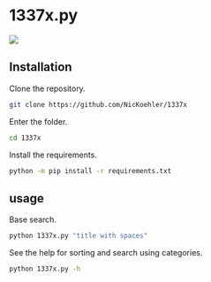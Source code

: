 # 1337x.py

![](https://i.imgur.com/jSWJIox.gif)

## Installation

Clone the repository.

```sh
git clone https://github.com/NicKoehler/1337x
```

Enter the folder.

```sh
cd 1337x
```

Install the requirements.

```sh
python -m pip install -r requirements.txt
```

## usage

Base search.

```sh
python 1337x.py "title with spaces"
```

See the help for sorting and search using categories.

```sh
python 1337x.py -h
```